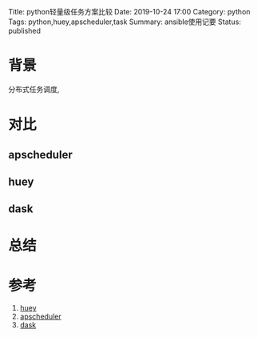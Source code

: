 Title: python轻量级任务方案比较
Date: 2019-10-24 17:00
Category: python
Tags: python,huey,apscheduler,task
Summary: ansible使用记要
Status: published

# 背景

分布式任务调度,

# 对比

## apscheduler 

## huey

## dask


# 总结


# 参考

1. [huey](https://github.com/coleifer/huey)
2. [apscheduler](https://apscheduler.readthedocs.io/en/latest/userguide.html)
3. [dask](https://github.com/dask/dask)

